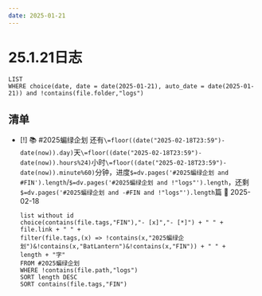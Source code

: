 ```yaml
---
date: 2025-01-21
---
```


# 25.1.21日志

```dataview
LIST
WHERE choice(date, date = date(2025-01-21), auto_date = date(2025-01-21)) and !contains(file.folder,"logs")
```

## 清单

- [!] 📚 #2025蝙绿企划 还有`\=floor((date("2025-02-18T23:59")-date(now)).day)`天`\=floor((date("2025-02-18T23:59")-date(now)).hours%24)`小时`\=floor((date("2025-02-18T23:59")-date(now)).minute%60)`分钟，进度`$=dv.pages('#2025蝙绿企划 and #FIN').length`/`$=dv.pages('#2025蝙绿企划 and !"logs"').length`，还剩`$=dv.pages('#2025蝙绿企划 and -#FIN and !"logs"').length`篇 📅 2025-02-18
	
	```dataview
	list without id
	choice(contains(file.tags,"FIN"),"- [x]","- [*]") + " " +
	file.link + " " +
	filter(file.tags,(x) => !contains(x,"2025蝙绿企划")&!contains(x,"BatLantern")&!contains(x,"FIN")) + " " +
	length + "字"
	FROM #2025蝙绿企划
	WHERE !contains(file.path,"logs")
	SORT length DESC
	SORT contains(file.tags,"FIN")
	```
